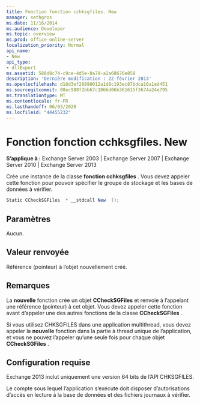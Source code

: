 ```yaml
---
title: Fonction fonction cchksgfiles. New
manager: sethgros
ms.date: 11/16/2014
ms.audience: Developer
ms.topic: overview
ms.prod: office-online-server
localization_priority: Normal
api_name:
- New
api_type:
- dllExport
ms.assetid: 588d8c74-c9ce-4d5e-8a79-a2a68676e858
description: 'Dernière modification : 22 février 2013'
ms.openlocfilehash: d18d3ef20890012a1d8c193ec87bdca10a1ed451
ms.sourcegitcommit: 88ec988f2bb67c1866d06b361615f3674a24e795
ms.translationtype: MT
ms.contentlocale: fr-FR
ms.lasthandoff: 06/03/2020
ms.locfileid: "44455232"
---
```

# <a name="cchksgfilesnew-function"></a>Fonction fonction cchksgfiles. New

**S’applique à :** Exchange Server 2003 | Exchange Server 2007 | Exchange Server 2010 | Exchange Server 2013
  
Crée une instance de la classe **fonction cchksgfiles** . Vous devez appeler cette fonction pour pouvoir spécifier le groupe de stockage et les bases de données à vérifier. 
  
```cs
Static CCheckSGFiles  * __stdcall New  ();

```

## <a name="parameters"></a>Paramètres

Aucun.
  
## <a name="return-value"></a>Valeur renvoyée

Référence (pointeur) à l’objet nouvellement créé.
  
## <a name="remarks"></a>Remarques

La **nouvelle** fonction crée un objet **CCheckSGFiles** et renvoie à l’appelant une référence (pointeur) à cet objet. Vous devez appeler cette fonction avant d’appeler une des autres fonctions de la classe **CCheckSGFiles** . 
  
Si vous utilisez CHKSGFILES dans une application multithread, vous devez appeler la **nouvelle** fonction dans la partie à thread unique de l’application, et vous ne pouvez l’appeler qu’une seule fois pour chaque objet **CCheckSGFiles** . 
  
## <a name="requirements"></a>Configuration requise

Exchange 2013 inclut uniquement une version 64 bits de l’API CHKSGFILES.
  
Le compte sous lequel l’application s’exécute doit disposer d’autorisations d’accès en lecture à la base de données et des fichiers journaux à vérifier.
  

